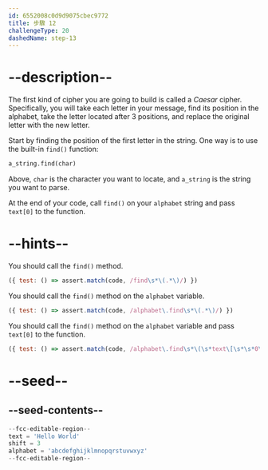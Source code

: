 ```yaml
---
id: 6552008c0d9d9075cbec9772
title: 步驟 12
challengeType: 20
dashedName: step-13
---
```


# --description--

The first kind of cipher you are going to build is called a *Caesar* cipher. Specifically, you will take each letter in your message, find its position in the alphabet, take the letter located after 3 positions, and replace the original letter with the new letter.

Start by finding the position of the first letter in the string. One way is to use the built-in `find()` function:

```py
a_string.find(char)
```

Above, `char` is the character you want to locate, and `a_string` is the string you want to parse.

At the end of your code, call `find()` on your `alphabet` string and pass `text[0]` to the function.

# --hints--

You should call the `find()` method.

```js
({ test: () => assert.match(code, /find\s*\(.*\)/) })

```

You should call the `find()` method on the `alphabet` variable.

```js
({ test: () => assert.match(code, /alphabet\.find\s*\(.*\)/) })

```

You should call the `find()` method on the `alphabet` variable and pass `text[0]` to the function.

```js
({ test: () => assert.match(code, /alphabet\.find\s*\(\s*text\[\s*\s*0\s*\]\s*\)/) })

```

# --seed--

## --seed-contents--

```py
--fcc-editable-region--
text = 'Hello World'
shift = 3
alphabet = 'abcdefghijklmnopqrstuvwxyz'
--fcc-editable-region--
```
